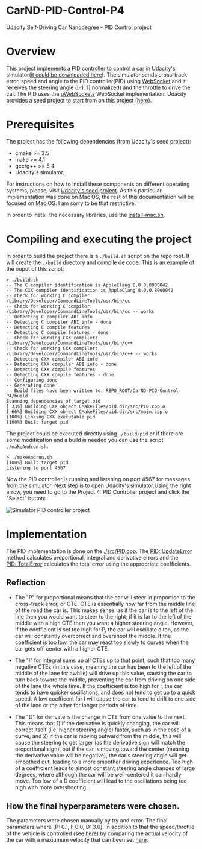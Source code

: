 # CarND-PID-Control-P4
Udacity Self-Driving Car Nanodegree - PID Control project

# Overview

This project implements a [PID controller](https://en.wikipedia.org/wiki/PID_controller) to control a car in Udacity's simulator([it could be downloaded here](https://github.com/udacity/self-driving-car-sim/releases)). The simulator sends cross-track error, speed and angle to the PID controller(PID) using [WebSocket](https://en.wikipedia.org/wiki/WebSocket) and it receives the steering angle ([-1, 1] normalized) and the throttle to drive the car. The PID uses the [uWebSockets](https://github.com/uNetworking/uWebSockets) WebSocket implementation. Udacity provides a seed project to start from on this project ([here](https://github.com/udacity/CarND-PID-Control-Project)).

# Prerequisites

The project has the following dependencies (from Udacity's seed project):

- cmake >= 3.5
- make >= 4.1
- gcc/g++ >= 5.4
- Udacity's simulator.

For instructions on how to install these components on different operating systems, please, visit [Udacity's seed project](https://github.com/udacity/CarND-PID-Control-Project). As this particular implementation was done on Mac OS, the rest of this documentation will be focused on Mac OS. I am sorry to be that restrictive.

In order to install the necessary libraries, use the [install-mac.sh](./install-mac.sh).

# Compiling and executing the project

In order to build the project there is a `./build.sh` script on the repo root. It will create the `./build` directory and compile de code. This is an example of the ouput of this script:

```
> ./build.sh
-- The C compiler identification is AppleClang 8.0.0.8000042
-- The CXX compiler identification is AppleClang 8.0.0.8000042
-- Check for working C compiler: /Library/Developer/CommandLineTools/usr/bin/cc
-- Check for working C compiler: /Library/Developer/CommandLineTools/usr/bin/cc -- works
-- Detecting C compiler ABI info
-- Detecting C compiler ABI info - done
-- Detecting C compile features
-- Detecting C compile features - done
-- Check for working CXX compiler: /Library/Developer/CommandLineTools/usr/bin/c++
-- Check for working CXX compiler: /Library/Developer/CommandLineTools/usr/bin/c++ -- works
-- Detecting CXX compiler ABI info
-- Detecting CXX compiler ABI info - done
-- Detecting CXX compile features
-- Detecting CXX compile features - done
-- Configuring done
-- Generating done
-- Build files have been written to: REPO_ROOT/CarND-PID-Control-P4/build
Scanning dependencies of target pid
[ 33%] Building CXX object CMakeFiles/pid.dir/src/PID.cpp.o
[ 66%] Building CXX object CMakeFiles/pid.dir/src/main.cpp.o
[100%] Linking CXX executable pid
[100%] Built target pid
```

The project could be executed directly using `./build/pid` or if there are some modification and a build is needed you can use the script `./makeAndrun.sh`:

```
> ./makeAndrun.sh
[100%] Built target pid
Listening to port 4567
```

Now the PID controller is running and listening on port 4567 for messages from the simulator. Next step is to open Udacity's simulator.Using the right arrow, you need to go to the Project 4: PID Controller project and click the "Select" button:

![Simulator PID controller project](images/simulator_PID_Controller.png)

# Implementation

The PID implementation is done on the [./src/PID.cpp](./src/PID.cpp). The [PID::UpdateError](./src/PID.cpp#L28) method calculates proportional, integral and derivative errors and the [PID::TotalError](./src/PID.cpp#L37) calculates the total error using the appropriate coefficients.

## Reflection

- The "P" for proportional means that the car will steer in proportion to the cross-track error, or CTE. CTE is essentially how far from the middle line of the road the car is. This makes sense, as if the car is to the left of the line then you would want to steer to the right; if it is far to the left of the middle with a high CTE then you want a higher steering angle. However, if the coefficient is set too high for P, the car will oscillate a ton, as the car will constantly overcorrect and overshoot the middle. If the coefficient is too low, the car may react too slowly to curves when the car gets off-center with a higher CTE.

- The "I" for integral sums up all CTEs up to that point, such that too many negative CTEs (in this case, meaning the car has been to the left of the middle of the lane for awhile) will drive up this value, causing the car to turn back toward the middle, preventing the car from driving on one side of the lane the whole time. If the coefficient is too high for I, the car tends to have quicker oscillations, and does not tend to get up to a quick speed. A low coefficent for I will cause the car to tend to drift to one side of the lane or the other for longer periods of time.

- The "D" for derivate is the change in CTE from one value to the next. This means that 1) if the derivative is quickly changing, the car will correct itself (i.e. higher steering angle) faster, such as in the case of a curve, and 2) if the car is moving outward from the middle, this will cause the steering to get larger (as the derivative sign will match the proportional sign), but if the car is moving toward the center (meaning the derivative value will be negative), the car's steering angle will get smoothed out, leading to a more smoother driving experience. Too high of a coefficient leads to almost constant steering angle changes of large degrees, where although the car will be well-centered it can hardly move. Too low of a D coefficient will lead to the oscillations being too high with more overshooting.

## How the final hyperparameters were chosen.

The parameters were chosen manually by try and error. The final parameters where [P: 0.1, I: 0.0, D: 3.0]. In addition to that the speed/throttle of the vehicle is controlled (see [here](./src/main.cpp#L71)) by comparing the actual velocity of the car with a maxiumum velocity that can been set [here](./src/main.cpp#L18).
